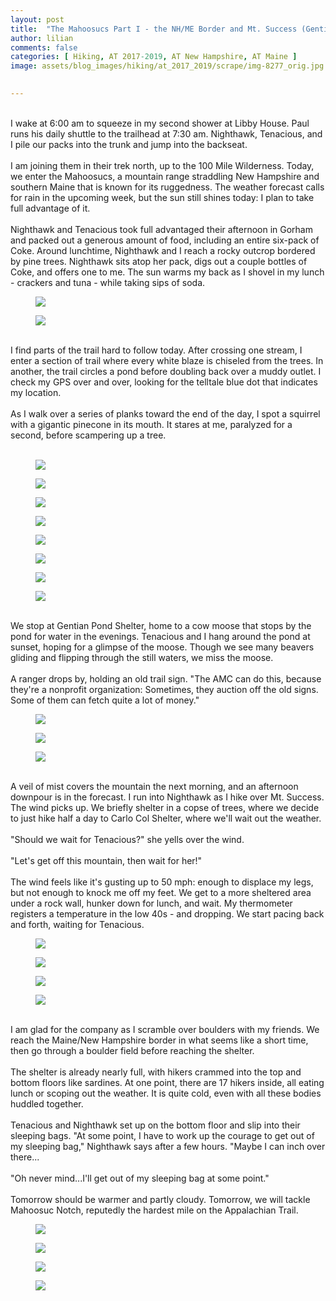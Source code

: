 ```yaml
---
layout: post  
title:  "The Mahoosucs Part I - the NH/ME Border and Mt. Success (Gentian Pond Shelter to Carlo Col Shelter): Days 120-121"  
author: lilian  
comments: false  
categories: [ Hiking, AT 2017-2019, AT New Hampshire, AT Maine ]  
image: assets/blog_images/hiking/at_2017_2019/scrape/img-8277_orig.jpg
                  

---
```

<a></a><br>I wake at 6:00 am to squeeze in my second shower at Libby House. Paul runs his daily shuttle to the trailhead at 7:30 am. Nighthawk, Tenacious, and I pile our packs into the trunk and jump into the backseat.<br><a></a><br>I am joining them in their trek north, up to the 100 Mile Wilderness. Today, we enter the Mahoosucs, a mountain range straddling New Hampshire and southern Maine that is known for its ruggedness. The weather forecast calls for rain in the upcoming week, but the sun still shines today: I plan to take full advantage of it.<br><a></a><br>Nighthawk and Tenacious took full advantaged their afternoon in Gorham and packed out a generous amount of food, including an entire six-pack of Coke. Around lunchtime, Nighthawk and I reach a rocky outcrop bordered by pine trees. Nighthawk sits atop her pack, digs out a couple bottles of Coke, and offers one to me. The sun warms my back as I shovel in my lunch - crackers and tuna - while taking sips of soda.<br>

<figure><img src="{{site.baseurl}}/assets/blog_images/hiking/at_2017_2019/scrape/img-8255_orig.jpg" ></figure>

<figure><img src="{{site.baseurl}}/assets/blog_images/hiking/at_2017_2019/scrape/img-8257_orig.jpg" ></figure>

<a></a><br>I find parts of the trail hard to follow today. After crossing one stream, I enter a section of trail where every white blaze is chiseled from the trees. In another, the trail circles a pond before doubling back over a muddy outlet. I check my GPS over and over, looking for the telltale blue dot that indicates my location.<br><a></a><br>As I walk over a series of planks toward the end of the day, I spot a squirrel with a gigantic pinecone in its mouth. It stares at me, paralyzed for a second, before scampering up a tree.<br><br>

<figure><img src="{{site.baseurl}}/assets/blog_images/hiking/at_2017_2019/scrape/img-8258_orig.jpg" ></figure>

<figure><img src="{{site.baseurl}}/assets/blog_images/hiking/at_2017_2019/scrape/img-8259_orig.jpg" ></figure>

<figure><img src="{{site.baseurl}}/assets/blog_images/hiking/at_2017_2019/scrape/img-8261_orig.jpg" ></figure>

<figure><img src="{{site.baseurl}}/assets/blog_images/hiking/at_2017_2019/scrape/img-8262_orig.jpg" ></figure>

<figure><img src="{{site.baseurl}}/assets/blog_images/hiking/at_2017_2019/scrape/img-8263_orig.jpg" ></figure>

<figure><img src="{{site.baseurl}}/assets/blog_images/hiking/at_2017_2019/scrape/img-8267_orig.jpg" ></figure>

<figure><img src="{{site.baseurl}}/assets/blog_images/hiking/at_2017_2019/scrape/img-8268_orig.jpg" ></figure>

<figure><img src="{{site.baseurl}}/assets/blog_images/hiking/at_2017_2019/scrape/img-8273_orig.jpg" ></figure>

<a></a><br>We stop at Gentian Pond Shelter, home to a cow moose that stops by the pond for water in the evenings. Tenacious and I hang around the pond at sunset, hoping for a glimpse of the moose. Though we see many beavers gliding and flipping through the still waters, we miss the moose.<br><a></a><br>A ranger drops by, holding an old trail sign. "The AMC can do this, because they're a nonprofit organization: Sometimes, they auction off the old signs. Some of them can fetch quite a lot of money."<br>

<figure><img src="{{site.baseurl}}/assets/blog_images/hiking/at_2017_2019/scrape/img-8275_orig.jpg" ></figure>

<figure><img src="{{site.baseurl}}/assets/blog_images/hiking/at_2017_2019/scrape/img-8276_orig.jpg" ></figure>

<figure><img src="{{site.baseurl}}/assets/blog_images/hiking/at_2017_2019/scrape/img-8277_orig.jpg" ></figure>

<a></a><br>A veil of mist covers the mountain the next morning, and an afternoon downpour is in the forecast. I run into Nighthawk as I hike over Mt. Success. The wind picks up. We briefly shelter in a copse of trees, where we decide to just hike half a day to Carlo Col Shelter, where we'll wait out the weather.<br><a></a><br>"Should we wait for Tenacious?" she yells over the wind.<br><a></a><br>"Let's get off this mountain, then wait for her!"<br><a></a><br>The wind feels like it's gusting up to 50 mph: enough to displace my legs, but not enough to knock me off my feet. We get to a more sheltered area under a rock wall, hunker down for lunch, and wait. My thermometer registers a temperature in the low 40s - and dropping. We start pacing back and forth, waiting for Tenacious.<br>

<figure><img src="{{site.baseurl}}/assets/blog_images/hiking/at_2017_2019/scrape/img-8278_orig.jpg" ></figure>

<figure><img src="{{site.baseurl}}/assets/blog_images/hiking/at_2017_2019/scrape/img-8279_orig.jpg" ></figure>

<figure><img src="{{site.baseurl}}/assets/blog_images/hiking/at_2017_2019/scrape/img-8281_orig.jpg" ></figure>

<figure><img src="{{site.baseurl}}/assets/blog_images/hiking/at_2017_2019/scrape/img-8282_orig.jpg" ></figure>

<a></a><br>I am glad for the company as I scramble over boulders with my friends. We reach the Maine/New Hampshire border in what seems like a short time, then go through a boulder field before reaching the shelter.<br><a></a><br>The shelter is already nearly full, with hikers crammed into the top and bottom floors like sardines. At one point, there are 17 hikers inside, all eating lunch or scoping out the weather. It is quite cold, even with all these bodies huddled together.<br><a></a><br>Tenacious and Nighthawk set up on the bottom floor and slip into their sleeping bags. "At some point, I have to work up the courage to get out of my sleeping bag," Nighthawk says after a few hours. "Maybe I can inch over there...<br><br>"Oh never mind...I'll get out of my sleeping bag at some point."<br><a></a><br>Tomorrow should be warmer and partly cloudy. Tomorrow, we will tackle Mahoosuc Notch, reputedly the hardest mile on the Appalachian Trail.<br>

<figure><img src="{{site.baseurl}}/assets/blog_images/hiking/at_2017_2019/scrape/img-8285_orig.jpg" ></figure>

<figure><img src="{{site.baseurl}}/assets/blog_images/hiking/at_2017_2019/scrape/img-8289_orig.jpg" ></figure>

<figure><img src="{{site.baseurl}}/assets/blog_images/hiking/at_2017_2019/scrape/img-8290_orig.jpg" ></figure>

<figure><img src="{{site.baseurl}}/assets/blog_images/hiking/at_2017_2019/scrape/img-9521_2_orig.jpg" ></figure>